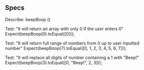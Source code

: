 ## Specs

Describe: beepBoop ()

Test: "It will return an array with only 0 if the user enters 0"
Expect(beepBoop(0).toEqual([0]));

Test: "It will return full range of numbers from 0 up to user inputted number"
Expect(beepBoop(7).toEqual([0, 1, 2, 3, 4, 5, 6, 7]));

Test: "It will replace all digits of number containing a 1 with "Beep!"
Expect(beepBoop(3).toEqual([0, "Beep!", 2, 3]));